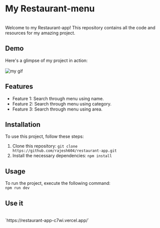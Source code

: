 # My Restaurant-menu
<br>
Welcome to my Restaurant-app! This repository contains all the code and resources for my amazing project.

## Demo
Here's a glimpse of my project in action:<br>
<br>
![my gif](https://github.com/rajesh604/restaurant-app/assets/77529419/c6d06701-8e51-4432-93ca-32f6b0025c12)

## Features

- Feature 1: Search through menu using name.
- Feature 2: Search through menu using category.
- Feature 3: Search through menu using area.

## Installation

To use this project, follow these steps:

1. Clone this repository: `git clone https://github.com/rajesh604/restaurant-app.git`
2. Install the necessary dependencies: `npm install`

## Usage

To run the project, execute the following command:<br>
`npm run dev`

## Use it
<br>
`https://restaurant-app-c7wi.vercel.app/`
